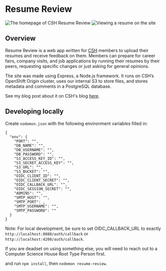 # Resume Review

![The homepage of CSH Resume Review](https://csh.rit.edu/~ram/resumes/homepage.png)
![Viewing a resume on the site](https://csh.rit.edu/~ram/resumes/resume.png)

## Overview

Resume Review is a web app written for [CSH](https://csh.rit.edu/) members to
upload their resumes and receive feedback on them. Members can prepare for
career fairs, company visits, and job applications by running their resumes by
their peers, requesting specific changes or just asking for general opinions.

The site was made using Express, a Node.js framework. It runs on CSH’s
OpenShift Origin cluster, uses our internal S3 to store files, and stores
metadata and comments in a PostgreSQL database.

See my blog post about it on CSH's blog [here](https://blog.csh.rit.edu/2018/04/30/resume-review/).

## Developing locally

Create `nodemon.json` with the following environment variables filled in:
```
{
  "env": {
    "PORT": "",
    "DB_NAME": "",
    "DB_USERNAME": "",
    "DB_PASSWORD": "",
    "S3_ACCESS_KEY_ID": "",
    "S3_SECRET_ACCESS_KEY": "",
    "S3_URL": "",
    "S3_BUCKET": "",
    "OIDC_CLIENT_ID": "",
    "OIDC_CLIENT_SECRET": "",
    "OIDC_CALLBACK_URL": "",
    "OIDC_SESSION_SECRET": "",
    "ADMINS": "",
    "SMTP_HOST": "",
    "SMTP_PORT": ,
    "SMTP_USERNAME": "",
    "SMTP_PASSWORD": ""
  }
}
```

Note: For local development, be sure to set OIDC_CALLBACK_URL to exactly `http://localhost:8080/auth/callback` or `http://localhost:4200/auth/callback`.

If you are deadset on using something else, you will need to reach out to a Computer Science House Root Type Person first.


and run `npm install`, then `nodemon resume-review`.
